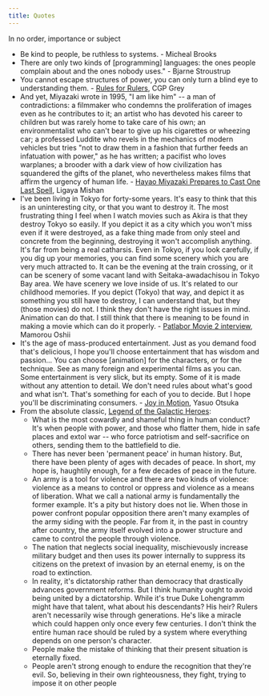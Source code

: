 ```yaml
---
title: Quotes
---
```


In no order, importance or subject

- Be kind to people, be ruthless to systems. - Micheal Brooks
- There are only two kinds of \[programming\] languages: the ones people complain about and the ones nobody uses." - Bjarne Stroustrup
- You cannot escape structures of power, you can only turn a blind eye to understanding them. - [Rules for Rulers](https://www.youtube.com/watch?v=rStL7niR7gs), CGP Grey
- And yet, Miyazaki wrote in 1995, "I am like him" -- a man of contradictions: a filmmaker who condemns the proliferation of images even as he contributes to it; an artist who has devoted his career to children but was rarely home to take care of his own; an environmentalist who can't bear to give up his cigarettes or wheezing car; a professed Luddite who revels in the mechanics of modern vehicles but tries "not to draw them in a fashion that further feeds an infatuation with power," as he has written; a pacifist who loves warplanes; a brooder with a dark view of how civilization has squandered the gifts of the planet, who nevertheless makes films that affirm the urgency of human life. - [Hayao Miyazaki Prepares to Cast One Last Spell](https://www.nytimes.com/2021/11/23/t-magazine/hayao-miyazaki-studio-ghibli.html), Ligaya Mishan
- I've been living in Tokyo for forty-some years. It's easy to think that this is an uninteresting city, or that you want to destroy it. The most frustrating thing I feel when I watch movies such as Akira is that they destroy Tokyo so easily. If you depict it as a city which you won't miss even if it were destroyed, as a fake thing made from only steel and concrete from the beginning, destroying it won't accomplish anything. It's far from being a real catharsis. Even in Tokyo, if you look carefully, if you dig up your memories, you can find some scenery which you are very much attracted to. It can be the evening at the train crossing, or it can be scenery of some vacant land with Seitaka-awadachisou in Tokyo Bay area. We have scenery we love inside of us. It's related to our childhood memories. If you depict (Tokyo) that way, and depict it as something you still have to destroy, I can understand that, but they (those movies) do not. I think they don't have the right issues in mind. Animation can do that. I still think that there is meaning to be found in making a movie which can do it properly. - [Patlabor Movie 2 interview](http://www.nausicaa.net/miyazaki/interviews/m_oshii_patlabor2.html), Mamorou Oshii
- It's the age of mass-produced entertainment. Just as you demand food that's delicious, I hope you'll choose entertainment that has wisdom and passion... You can choose [animation] for the characters, or for the technique. See as many foreign and experimental films as you can. Some entertainment is very slick, but its empty. Some of it is made without any attention to detail. We don't need rules about what's good and what isn't. That's something for each of you to decide. But I hope you'll be discriminating consumers. - [Joy in Motion](https://letterboxd.com/film/yasuo-otsukas-joy-in-motion/), Yasuo Otsuka
- From the absolute classic, [Legend of the Galactic Heroes](https://anilist.co/anime/820/Ginga-Eiyuu-Densetsu):
  - What is the most cowardly and shameful thing in human conduct? It's when people with power, and those who flatter them, hide in safe places and extol war -- who force patriotism and self-sacrifice on others, sending them to the battlefield to die.
  - There has never been 'permanent peace' in human history. But, there have been plenty of ages with decades of peace. In short, my hope is, haughtily enough, for a few decades of peace in the future.
  - An army is a tool for violence and there are two kinds of violence: violence as a means to control or oppress and violence as a means of liberation. What we call a national army is fundamentally the former example. It's a pity but history does not lie. When those in power confront popular opposition there aren't many examples of the army siding with the people. Far from it, in the past in country after country, the army itself evolved into a power structure and came to control the people through violence.
  - The nation that neglects social inequality, mischievously increase military budget and then uses its power internally to suppress its citizens on the pretext of invasion by an eternal enemy, is on the road to extinction.
  - In reality, it's dictatorship rather than democracy that drastically advances government reforms. But I think humanity ought to avoid being united by a dictatorship. While it's true Duke Lohengramm might have that talent, what about his descendants? His heir? Rulers aren't necessarily wise through generations. He's like a miracle which could happen only once every few centuries. I don't think the entire human race should be ruled by a system where everything depends on one person's character.
  - People make the mistake of thinking that their present situation is eternally fixed.
  - People aren't strong enough to endure the recognition that they're evil. So, believing in their own righteousness, they fight, trying to impose it on other people
